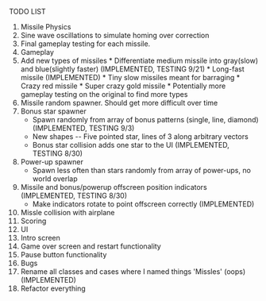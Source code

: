 TODO LIST

1. Missile Physics
  1. Sine wave oscillations to simulate homing over correction
  2. Final gameplay testing for each missile.
2. Gameplay
  1. Add new types of missiles
	* Differentiate medium missile into gray(slow) and blue(slightly faster) (IMPLEMENTED, TESTING 9/21)
    * Long-fast missile (IMPLEMENTED)
	* Tiny slow missiles meant for barraging
	* Crazy red missile
	* Super crazy gold missile
	* Potentially more gameplay testing on the original to find more types
  2. Missile random spawner. Should get more difficult over time
  3. Bonus star spawner
     * Spawn randomly from array of bonus patterns (single, line, diamond) (IMPLEMENTED, TESTING 9/3)
	 * New shapes -- Five pointed star, lines of 3 along arbitrary vectors
	 * Bonus star collision adds one star to the UI (IMPLEMENTED, TESTING 8/30)
  4. Power-up spawner
	 * Spawn less often than stars randomly from array of power-ups, no world overlap
  5. Missile and bonus/powerup offscreen position indicators (IMPLEMENTED, TESTING 8/30)
     * Make indicators rotate to point offscreen correctly (IMPLEMENTED)
  6. Missle collision with airplane
  7. Scoring
3. UI
  1. Intro screen
  2. Game over screen and restart functionality
  3. Pause button functionality
4. Bugs
  1. Rename all classes and cases where I named things 'Missles' (oops) (IMPLEMENTED)
  2. Refactor everything